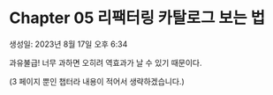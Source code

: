 # Chapter 05  리팩터링 카탈로그 보는 법

생성일: 2023년 8월 17일 오후 6:34

과유불급! 너무 과하면 오히려 역효과가 날 수 있기 때문이다.

(3 페이지 뿐인 챕터라 내용이 적어서 생략하겠습니다.)